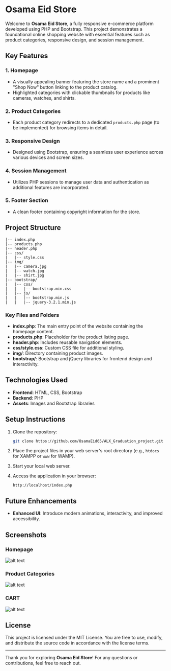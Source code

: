 # Osama Eid Store

Welcome to **Osama Eid Store**, a fully responsive e-commerce platform developed using PHP and Bootstrap. This project demonstrates a foundational online shopping website with essential features such as product categories, responsive design, and session management.

## Key Features

### 1. Homepage
- A visually appealing banner featuring the store name and a prominent "Shop Now" button linking to the product catalog.
- Highlighted categories with clickable thumbnails for products like cameras, watches, and shirts.

### 2. Product Categories
- Each product category redirects to a dedicated `products.php` page (to be implemented) for browsing items in detail.

### 3. Responsive Design
- Designed using Bootstrap, ensuring a seamless user experience across various devices and screen sizes.

### 4. Session Management
- Utilizes PHP sessions to manage user data and authentication as additional features are incorporated.

### 5. Footer Section
- A clean footer containing copyright information for the store.

## Project Structure

```plaintext
|-- index.php
|-- products.php
|-- header.php
|-- css/
|   |-- style.css
|-- img/
|   |-- camera.jpg
|   |-- watch.jpg
|   |-- shirt.jpg
|-- bootstrap/
|   |-- css/
|   |   |-- bootstrap.min.css
|   |-- js/
|   |   |-- bootstrap.min.js
|   |   |-- jquery-3.2.1.min.js
```

### Key Files and Folders
- **index.php**: The main entry point of the website containing the homepage content.
- **products.php**: Placeholder for the product listing page.
- **header.php**: Includes reusable navigation elements.
- **css/style.css**: Custom CSS file for additional styling.
- **img/**: Directory containing product images.
- **bootstrap/**: Bootstrap and jQuery libraries for frontend design and interactivity.

## Technologies Used

- **Frontend**: HTML, CSS, Bootstrap
- **Backend**: PHP
- **Assets**: Images and Bootstrap libraries

## Setup Instructions

1. Clone the repository:
   ```bash
   git clone https://github.com/OsamaEid65/ALX_Graduation_project.git
   ```

2. Place the project files in your web server's root directory (e.g., `htdocs` for XAMPP or `www` for WAMP).

3. Start your local web server.

4. Access the application in your browser:
   ```
   http://localhost/index.php
   ```

## Future Enhancements

- **Enhanced UI**: Introduce modern animations, interactivity, and improved accessibility.

## Screenshots

### Homepage
![alt text](../../../../../xampp/htdocs/online-shopping-webvsite-in-php-master/img/Home.png)

### Product Categories
![alt text](../../../../../xampp/htdocs/online-shopping-webvsite-in-php-master/img/product.png)

### CART
![alt text](../../../../../xampp/htdocs/online-shopping-webvsite-in-php-master/img/cart.png)

## License

This project is licensed under the MIT License. You are free to use, modify, and distribute the source code in accordance with the license terms.

---

Thank you for exploring **Osama Eid Store**! For any questions or contributions, feel free to reach out.
